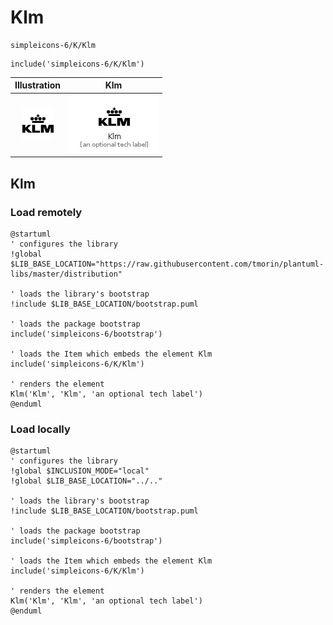 # Klm


```text
simpleicons-6/K/Klm
```

```text
include('simpleicons-6/K/Klm')
```



| Illustration | Klm |
| :---: | :---: |
| ![illustration for Illustration](../../simpleicons-6/K/Klm.png) | ![illustration for Klm](../../simpleicons-6/K/Klm.Local.png) |




## Klm

### Load remotely
```plantuml
@startuml
' configures the library
!global $LIB_BASE_LOCATION="https://raw.githubusercontent.com/tmorin/plantuml-libs/master/distribution"

' loads the library's bootstrap
!include $LIB_BASE_LOCATION/bootstrap.puml

' loads the package bootstrap
include('simpleicons-6/bootstrap')

' loads the Item which embeds the element Klm
include('simpleicons-6/K/Klm')

' renders the element
Klm('Klm', 'Klm', 'an optional tech label')
@enduml
```

### Load locally
```plantuml
@startuml
' configures the library
!global $INCLUSION_MODE="local"
!global $LIB_BASE_LOCATION="../.."

' loads the library's bootstrap
!include $LIB_BASE_LOCATION/bootstrap.puml

' loads the package bootstrap
include('simpleicons-6/bootstrap')

' loads the Item which embeds the element Klm
include('simpleicons-6/K/Klm')

' renders the element
Klm('Klm', 'Klm', 'an optional tech label')
@enduml
```

